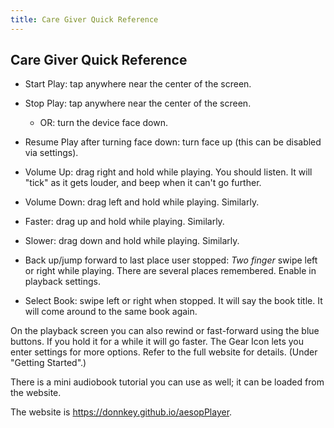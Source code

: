 ```yaml
---
title: Care Giver Quick Reference
---
```

Care Giver Quick Reference
--------------------------

* Start Play: tap anywhere near the center of the screen.

* Stop Play: tap anywhere near the center of the screen. 
  * OR: turn the device face down.

* Resume Play after turning face down: turn face up (this can be disabled via settings).

* Volume Up: drag right and hold while playing. You should listen. It will "tick" as it gets louder, and beep when it can't go further.

* Volume Down: drag left and hold while playing. Similarly.

* Faster: drag up and hold while playing. Similarly.

* Slower: drag down and hold while playing. Similarly.

* Back up/jump forward to last place user stopped: *Two finger* swipe left or right while playing. There are several places remembered. Enable in playback settings.

* Select Book: swipe left or right when stopped. It will say the book title. It will come around to the same book again.


On the playback screen you can also rewind or fast-forward using the blue buttons. If you hold it for a while it will go faster.
The Gear Icon lets you enter settings for more options. Refer to the full website for details. (Under "Getting Started".)

There is a mini audiobook tutorial you can use as well; it can be loaded from the website.

The website is https://donnkey.github.io/aesopPlayer.
